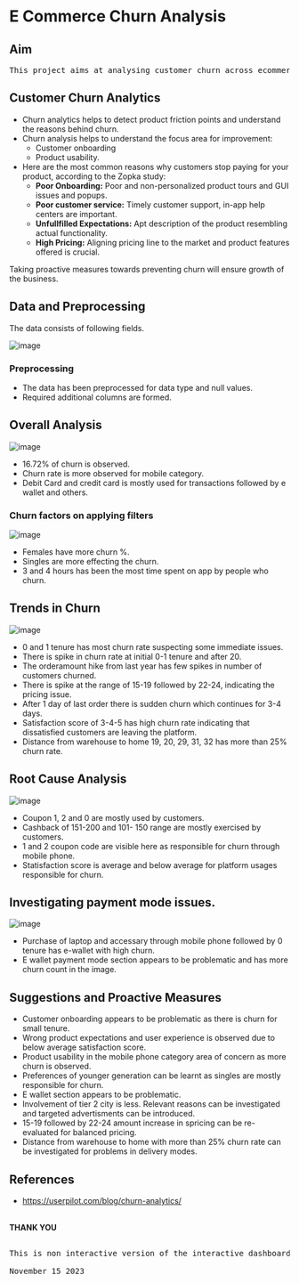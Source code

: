 # E Commerce Churn Analysis 

## Aim 
<pre>
This project aims at analysing customer churn across ecommerce data and investigate the root causes for churn. 
</pre> 
## Customer Churn Analytics
 - Churn analytics helps to detect product friction points and understand the reasons behind churn.
 - Churn analysis helps to understand the focus area for improvement:
    - Customer onboarding
    - Product usability.
- Here are the most common reasons why customers stop paying for your product, according to the Zopka study:<br>
    - <b>Poor Onboarding:</b> Poor and non-personalized product tours and GUI issues and popups.  
    - <b>Poor customer service:</b> Timely customer support, in-app help centers are important. 
    - <b>Unfullfilled Expectations:</b> Apt description of the product resembling actual functionality. 
    - <b>High Pricing:</b> Aligning pricing line to the market and product features offered is crucial. <br>


Taking proactive measures towards preventing churn will ensure growth of the business.



## Data and Preprocessing

The data consists of following fields. 

![image](https://github.com/pooja614/PowerBI_Projects_/assets/69869583/3ae6e49d-37bf-41e4-8ac6-3eea90b5944d)


### Preprocessing
- The data has been preprocessed for data type and null values. 
- Required additional columns are formed. 
## Overall Analysis
![image](https://github.com/pooja614/PowerBI_Projects_/assets/69869583/26a4988e-d6ff-4fa0-af62-5c06041eb782) 
- 16.72% of churn is observed. 
- Churn rate is more observed for mobile category.
- Debit Card and credit card is mostly used for transactions followed by e wallet and others. 
### Churn factors on applying filters
![image](https://github.com/pooja614/PowerBI_Projects_/assets/69869583/f5228579-a2e8-41f2-a3d9-12357508e847)
-	Females have more churn %. 
-	Singles are more effecting the churn. 
-	3 and 4 hours has been the most time spent on app by people who churn. 

## Trends in Churn

![image](https://github.com/pooja614/PowerBI_Projects_/assets/69869583/e4988385-b8a0-44a8-82c4-8e7423988dd8)

- 0 and 1 tenure has most churn rate suspecting some immediate issues.
- There is spike in churn rate at initial 0-1 tenure and after 20.
- The orderamount hike from last year has few spikes in number of customers churned.
- There is spike at the range of 15-19 followed by 22-24, indicating the pricing issue. 
- After 1 day of last order there is sudden churn which continues for 3-4 days.
- Satisfaction score of 3-4-5 has high churn rate indicating that dissatisfied customers are leaving the platform.
- Distance from warehouse to home 19, 20, 29, 31, 32 has more than 25% churn rate. 


## Root Cause Analysis
![image](https://github.com/pooja614/PowerBI_Projects_/assets/69869583/dc783a25-2a03-4833-a23b-67fbc1a5c688)
- Coupon 1, 2 and 0 are mostly used by customers.
- Cashback of 151-200 and 101- 150 range are mostly exercised by customers.
- 1 and 2 coupon code are visible here as responsible for churn through mobile phone. 
- Statisfaction score is average and below average for platform usages responsible for churn.

## Investigating payment mode issues. 
![image](https://github.com/pooja614/PowerBI_Projects_/assets/69869583/e618bcc7-79a1-43de-8c32-4c41c1cdac6b) 

- Purchase of laptop and accessary through mobile phone followed by 0 tenure has e-wallet with high churn. 
- E wallet payment mode section appears to be problematic and has more churn count in the image.

## Suggestions and Proactive Measures

- Customer onboarding appears to be problematic as there is churn for small tenure.
- Wrong product expectations and user experience is observed due to below average satisfaction score.
- Product usability in the mobile phone category area of concern as more churn is observed. 
- Preferences of younger generation can be learnt as singles are mostly responsible for churn. 
- E wallet section appears to be problematic. 
- Involvement of tier 2 city is less. Relevant reasons can be investigated and targeted advertisments can be introduced. 
- 15-19 followed by 22-24 amount increase in spricing can be re-evaluated for balanced pricing.
- Distance from warehouse to home with more than 25% churn rate can be investigated for problems in delivery modes. 

## References 
- https://userpilot.com/blog/churn-analytics/ 

<br><b>THANK YOU</b> 

<pre>

This is non interactive version of the interactive dashboard.

November 15 2023
</pre>

